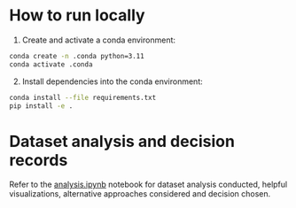# How to run locally

1. Create and activate a conda environment:

```bash
conda create -n .conda python=3.11
conda activate .conda
```

2. Install dependencies into the conda environment:

```bash
conda install --file requirements.txt
pip install -e .
```

# Dataset analysis and decision records

Refer to the [analysis.ipynb](research_classifier/analysis/analysis.ipynb) notebook for dataset analysis conducted, helpful visualizations, alternative approaches considered and decision chosen.
